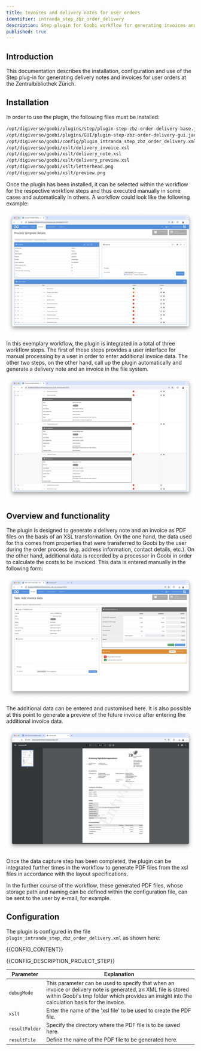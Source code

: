 ```yaml
---
title: Invoices and delivery notes for user orders
identifier: intranda_step_zbz_order_delivery
description: Step plugin for Goobi workflow for generating invoices and delivery notes for user orders at the Zurich Central Library
published: true
---
```


## Introduction
This documentation describes the installation, configuration and use of the Step plug-in for generating delivery notes and invoices for user orders at the Zentralbibliothek Zürich.

## Installation
In order to use the plugin, the following files must be installed:

```bash
/opt/digiverso/goobi/plugins/step/plugin-step-zbz-order-delivery-base.jar
/opt/digiverso/goobi/plugins/GUI/plugin-step-zbz-order-delivery-gui.jar
/opt/digiverso/goobi/config/plugin_intranda_step_zbz_order_delivery.xml
/opt/digiverso/goobi/xslt/delivery_invoice.xsl
/opt/digiverso/goobi/xslt/delivery_note.xsl
/opt/digiverso/goobi/xslt/delivery_preview.xsl
/opt/digiverso/goobi/xslt/letterhead.png
/opt/digiverso/goobi/xslt/preview.png
```

Once the plugin has been installed, it can be selected within the workflow for the respective workflow steps and thus executed manually in some cases and automatically in others. A workflow could look like the following example:

![Example of a workflow structure](screen1_en.png)

In this exemplary workflow, the plugin is integrated in a total of three workflow steps. The first of these steps provides a user interface for manual processing by a user in order to enter additional invoice data. The other two steps, on the other hand, call up the plugin automatically and generate a delivery note and an invoice in the file system.

![Configuration of the plugin within three workflow steps](screen2_en.png)


## Overview and functionality
The plugin is designed to generate a delivery note and an invoice as PDF files on the basis of an XSL transformation. On the one hand, the data used for this comes from properties that were transferred to Goobi by the user during the order process (e.g. address information, contact details, etc.). On the other hand, additional data is recorded by a processor in Goobi in order to calculate the costs to be invoiced. This data is entered manually in the following form:

![User interface for entering additional invoice data](screen3_en.png)

The additional data can be entered and customised here. It is also possible at this point to generate a preview of the future invoice after entering the additional invoice data.

![Preview of the invoice after entering the invoice data](screen4_en.png)

Once the data capture step has been completed, the plugin can be integrated further times in the workflow to generate PDF files from the xsl files in accordance with the layout specifications.

In the further course of the workflow, these generated PDF files, whose storage path and naming can be defined within the configuration file, can be sent to the user by e-mail, for example.

## Configuration
The plugin is configured in the file `plugin_intranda_step_zbz_order_delivery.xml` as shown here:

{{CONFIG_CONTENT}}

{{CONFIG_DESCRIPTION_PROJECT_STEP}}

Parameter         | Explanation
------------------|----------------------------------------
`debugMode`       | This parameter can be used to specify that when an invoice or delivery note is generated, an XML file is stored within Goobi's tmp folder which provides an insight into the calculation basis for the invoice.
`xslt`            | Enter the name of the 'xsl file' to be used to create the PDF file.
`resultFolder`    | Specify the directory where the PDF file is to be saved here.
`resultFile`      | Define the name of the PDF file to be generated here.

